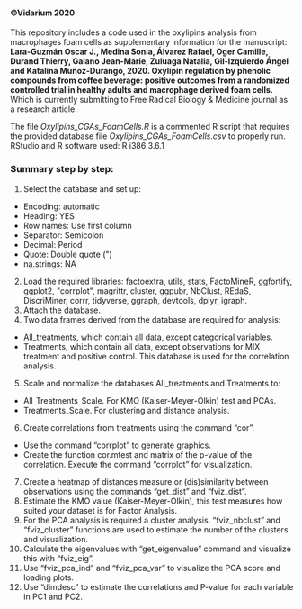 #### ©Vidarium 2020

This repository includes a code used in the oxylipins analysis from macrophages foam cells as supplementary information for the manuscript: 
**Lara-Guzmán Oscar J., Medina Sonia, Álvarez Rafael, Oger Camille, Durand Thierry, Galano Jean-Marie, Zuluaga Natalia, Gil-Izquierdo Ángel and Katalina Muñoz-Durango, 2020. Oxylipin regulation by phenolic compounds from coffee beverage:  positive outcomes from a randomized controlled trial in healthy adults and macrophage derived foam cells.** Which is currently submitting to Free Radical Biology & Medicine journal as a research article.

The file *Oxylipins_CGAs_FoamCells.R* is a commented R script that requires the provided database file *Oxylipins_CGAs_FoamCells.csv* to properly run. RStudio and R software used: R i386 3.6.1

### Summary step by step:
1.	Select the database and set up:
-	Encoding: automatic
-	Heading: YES
-	Row names: Use first column
-	Separator: Semicolon
-	Decimal: Period
-	Quote: Double quote (")
-	na.strings: NA
2.	Load the required libraries: factoextra, utils, stats, FactoMineR, ggfortify, ggplot2, "corrplot", magrittr, cluster, ggpubr, NbClust, REdaS, DiscriMiner, corrr, tidyverse, ggraph, devtools, dplyr, igraph.
3.	Attach the database.
4.	Two data frames derived from the database are required for analysis:
-	All_treatments, which contain all data, except categorical variables.
-	Treatments, which contain all data, except observations for MIX treatment and positive control. This database is used for the correlation analysis.
5.	Scale and normalize the databases All_treatments and Treatments to:
-	All_Treatments_Scale.  For KMO (Kaiser-Meyer-Olkin) test and PCAs.
-	Treatments_Scale. For clustering and distance analysis.
6.	Create correlations from treatments using the command “cor”.
-	Use the command “corrplot” to generate graphics.
-	Create the function cor.mtest and matrix of the p-value of the correlation. Execute the command “corrplot” for visualization.
7.	Create a heatmap of distances measure or (dis)similarity between observations using the commands “get_dist” and  “fviz_dist”.
8.	Estimate the KMO value (Kaiser-Meyer-Olkin), this test measures how suited your dataset is for Factor Analysis.
9.	For the PCA analysis is required a cluster analysis. “fviz_nbclust” and “fviz_cluster” functions are used to estimate the number of the clusters and visualization.
10.	Calculate the eigenvalues with “get_eigenvalue” command and visualize this with “fviz_eig”.
11.	Use “fviz_pca_ind” and “fviz_pca_var” to visualize the PCA score and loading plots.
12.	Use  “dimdesc”  to estimate the correlations and P-value for each variable in PC1 and PC2.
